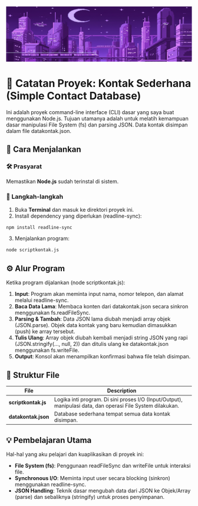 ![Gambar Testing](https://github.com/RenYamaa/Proyek-input-kontak-ke-JSON-file/blob/main/RetroStyleWorld.png)
# 📔 Catatan Proyek: Kontak Sederhana (Simple Contact Database)

Ini adalah proyek command-line interface (CLI) dasar yang saya buat menggunakan Node.js. Tujuan utamanya adalah untuk melatih
kemampuan dasar manipulasi File System (fs) dan parsing JSON. Data kontak disimpan dalam file datakontak.json.

## 🚀 Cara Menjalankan
### 🛠️ Prasyarat

Memastikan **Node.js** sudah terinstal di sistem.

### 📂 Langkah-langkah
1. Buka **Terminal** dan masuk ke direktori proyek ini.
2. Install dependency yang diperlukan (readline-sync):
```bash
npm install readline-sync
```
3. Menjalankan program:
```bash
node scriptkontak.js
```

## ⚙️ Alur Program
Ketika program dijalankan (node scriptkontak.js):

1. **Input**: Program akan meminta input nama, nomor telepon, dan alamat melalui readline-sync.
2. **Baca Data Lama**: Membaca konten dari datakontak.json secara sinkron menggunakan fs.readFileSync.
3. **Parsing & Tambah**: Data JSON lama diubah menjadi array objek (JSON.parse). Objek data kontak yang baru kemudian dimasukkan (push) ke array tersebut.
4. **Tulis Ulang**: Array objek diubah kembali menjadi string JSON yang rapi (JSON.stringify(..., null, 2)) dan ditulis ulang ke datakontak.json menggunakan fs.writeFile.
5. **Output**: Konsol akan menampilkan konfirmasi bahwa file telah disimpan.

## 📄 Struktur File
|File|Description|
| ------------- | ------------- |
| **scriptkontak.js**  | Logika inti program. Di sini proses I/O (Input/Output), manipulasi data, dan operasi File System dilakukan.  |
| **datakontak.json**  | Database sederhana tempat semua data kontak disimpan.  |

## 💡 Pembelajaran Utama
Hal-hal yang aku pelajari dan kuaplikasikan di proyek ini:
- **File System (fs)**: Penggunaan readFileSync dan writeFile untuk interaksi file.
- **Synchronous I/O**: Meminta input user secara blocking (sinkron) menggunakan readline-sync.
- **JSON Handling**: Teknik dasar mengubah data dari JSON ke Objek/Array (parse) dan sebaliknya (stringify) untuk proses penyimpanan.
